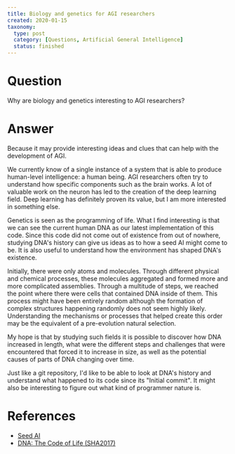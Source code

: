 ```yaml
---
title: Biology and genetics for AGI researchers
created: 2020-01-15
taxonomy:
  type: post
  category: [Questions, Artificial General Intelligence]
  status: finished
---
```


# Question
Why are biology and genetics interesting to AGI researchers?

# Answer
Because it may provide interesting ideas and clues that can help with the development of AGI.

We currently know of a single instance of a system that is able to produce human-level intelligence: a human being. AGI researchers often try to understand how specific components such as the brain works. A lot of valuable work on the neuron has led to the creation of the deep learning field. Deep learning has definitely proven its value, but I am more interested in something else.

Genetics is seen as the programming of life. What I find interesting is that we can see the current human DNA as our latest implementation of this code. Since this code did not come out of existence from out of nowhere, studying DNA's history can give us ideas as to how a seed AI might come to be. It is also useful to understand how the environment has shaped DNA's existence.

Initially, there were only atoms and molecules. Through different physical and chemical processes, these molecules aggregated and formed more and more complicated assemblies. Through a multitude of steps, we reached the point where there were cells that contained DNA inside of them. This process might have been entirely random although the formation of complex structures happening randomly does not seem highly likely. Understanding the mechanisms or processes that helped create this order may be the equivalent of a pre-evolution natural selection.

My hope is that by studying such fields it is possible to discover how DNA increased in length, what were the different steps and challenges that were encountered that forced it to increase in size, as well as the potential causes of parts of DNA changing over time.

Just like a git repository, I'd like to be able to look at DNA's history and understand what happened to its code since its "Initial commit". It might also be interesting to figure out what kind of programmer nature is.

# References
* [Seed AI](../../../../agi/seed-ai/article.md)
* [DNA: The Code of Life (SHA2017)](https://www.youtube.com/watch?v=EcGM_cNzQmE)

